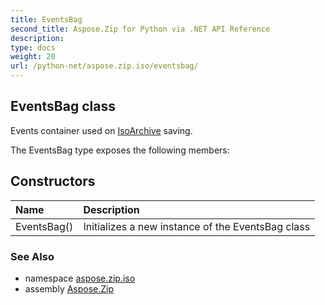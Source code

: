 ```yaml
---
title: EventsBag
second_title: Aspose.Zip for Python via .NET API Reference
description: 
type: docs
weight: 20
url: /python-net/aspose.zip.iso/eventsbag/
---
```


## EventsBag class

Events container used on [IsoArchive](/zip/python-net/aspose.zip.iso/isoarchive/) saving.

The EventsBag type exposes the following members:
## Constructors
| Name | Description |
| :- | :- |
|EventsBag()|Initializes a new instance of the EventsBag class|

### See Also

* namespace [aspose.zip.iso](/zip/python-net/aspose.zip.iso/)
* assembly [Aspose.Zip](/zip/python-net/)

